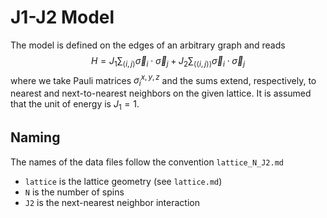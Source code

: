 # J1-J2 Model

The model is defined on the edges of an arbitrary graph and reads
$$H = J_1 \sum_{\langle i, j \rangle} \vec\sigma_i \cdot \vec\sigma_j + J_2 \sum_{\langle\langle i, j \rangle\rangle} \vec\sigma_i \cdot \vec\sigma_j$$
where we take Pauli matrices $\sigma^{x, y, z}_i$ and the sums extend, respectively, to nearest and next-to-nearest neighbors on the given lattice.
It is assumed that the unit of energy is $J_1 = 1$.

## Naming

The names of the data files follow the convention `lattice_N_J2.md`

* `lattice` is the lattice geometry (see `lattice.md`)
* `N` is the number of spins
* `J2` is the next-nearest neighbor interaction

